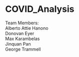 # COVID_Analysis
Team Members: \
Alberto Attie Hanono \
Donovan Eyer \
Max Karambelas \
Jinquan Pan \
George Trammell
